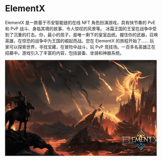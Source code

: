 # ElementX

ElementX 是一款基于币安智能链的在线 NFT 角色扮演游戏，具有快节奏的 PvE 和 PvP 战斗、身临其境的故事、令人惊叹的风景等。
冰霜王国的王室在战争中受到了沉重的打击。你，最小的孩子，是唯一剩下的皇室血统。握住你的武器，召唤英雄，在惊恐的战争中为王国的崛起而战。您在 ElementX 的旅程开始了……
玩家可以探索世界，寻找宝藏，在冒险中战斗，玩 PvP 竞技场。一百多名英雄正在招募中。游戏引入了丰富的内容，包括装备、坐骑和神器系统。

![elementx-dapp-games-bsc-image1-500x315_166da4d6623c88cf9ebeb8e79061e6a1](elementx-dapp-games-bsc-image1-500x315_166da4d6623c88cf9ebeb8e79061e6a1.png)
